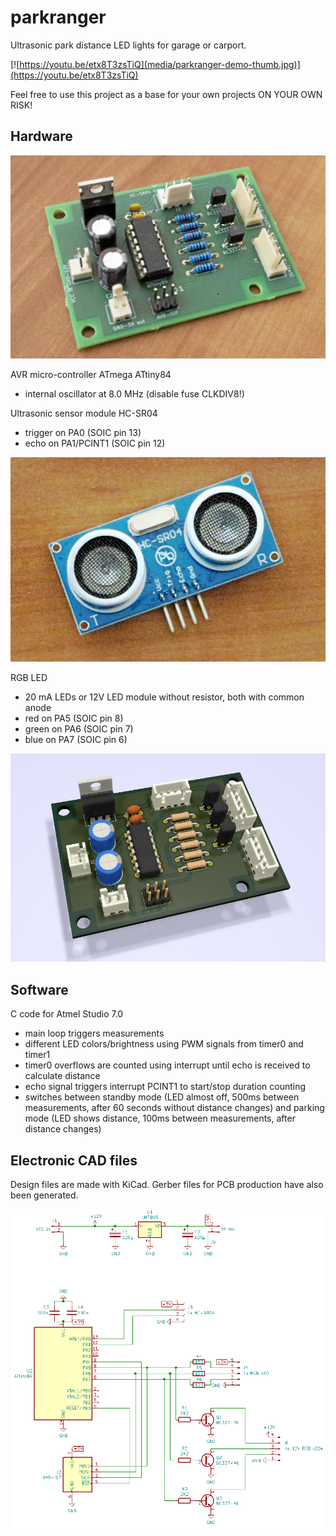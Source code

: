 # parkranger
Ultrasonic park distance LED lights for garage or carport.

[![https://youtu.be/etx8T3zsTiQ](media/parkranger-demo-thumb.jpg)](https://youtu.be/etx8T3zsTiQ)

Feel free to use this project as a base for your own projects ON YOUR OWN RISK!

## Hardware

![Board](media/pcb-finished.JPG)

AVR micro-controller ATmega ATtiny84
 - internal oscillator at 8.0 MHz (disable fuse CLKDIV8!)
 
Ultrasonic sensor module HC-SR04
 - trigger on PA0 (SOIC pin 13)
 - echo on PA1/PCINT1 (SOIC pin 12)

![Sensor](media/sensor.JPG)

RGB LED
 - 20 mA LEDs or 12V LED module without resistor, both with common anode
 - red on PA5 (SOIC pin 8)
 - green on PA6 (SOIC pin 7)
 - blue on PA7 (SOIC pin 6)

![PCB](media/electronics-pcb-3d.png)

## Software

C code for Atmel Studio 7.0
 - main loop triggers measurements
 - different LED colors/brightness using PWM signals from timer0 and timer1
 - timer0 overflows are counted using interrupt until echo is received to calculate distance
 - echo signal triggers interrupt PCINT1 to start/stop duration counting
 - switches between standby mode (LED almost off, 500ms between measurements, after 60 seconds without distance changes) and parking mode (LED shows distance, 100ms between measurements, after distance changes)

## Electronic CAD files

Design files are made with KiCad. Gerber files for PCB production have also been generated.
 
![Schematic](media/electronics-schematic.png)
